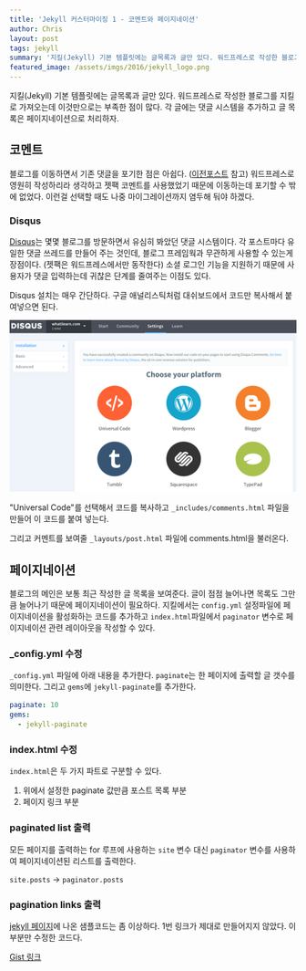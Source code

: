 ```yaml
---
title: 'Jekyll 커스터마이징 1 - 코멘트와 페이지네이션'
author: Chris
layout: post
tags: jekyll
summary: '지킬(Jekyll) 기본 템플릿에는 글목록과 글만 있다. 워드프레스로 작성한 블로그를 지킬로 가져오는데 이것만으로는 부족한 점이 많다. 각 글에는 댓글 시스템을 추가하고 글 목록은 페이지네이션으로 처리하자'
featured_image: /assets/imgs/2016/jekyll_logo.png
---
```


지킬(Jekyll) 기본 템플릿에는 글목록과 글만 있다. 워드프레스로 작성한 블로그를 지킬로 가져오는데 이것만으로는
 부족한 점이 많다. 각 글에는 댓글 시스템을 추가하고 글 목록은 페이지네이션으로 처리하자.


## 코멘트 

블로그를 이동하면서 기존 댓글을 포기한 점은 아쉽다. ([이전포스트](http://whatilearn.com/2016/02/07/from-wordpress-to-jekyll.html) 참고) 
워드프레스로 영원히 작성하리라 생각하고 젯팩 코멘트를 사용했었기 때문에 이동하는데 포기할 수 밖에 없었다. 
이런걸 선택할 때도 나중 마이그레이션까지 염두해 둬야 하겠다.
  

### Disqus

[Disqus](https://disqus.com)는 몇몇 블로그를 방문하면서 유심히 봐았던 댓글 시스템이다. 각 포스트마다 유일한 댓글 쓰레드를 
만들어 주는 것인데, 블로그 프레임웍과 무관하게 사용할 수 있는게 장점이다. (젯팩은 워드프레스에서만 동작한다) 
소셜 로그인 기능을 지원하기 때문에 사용자가 댓글 입력하는데 귀찮은 단계를 줄여주는 이점도 있다.

Disqus 설치는 매우 간단하다. 구글 애널리스틱처럼 대쉬보드에서 코드만 복사해서 붙여넣으면 
된다. 

![disqus admin](/assets/imgs/2016/disqus-admin.png)

"Universal Code"를 선택해서 코드를 복사하고 `_includes/comments.html` 파일을 만들어 이 코드를 붙여 넣는다.

그리고 커멘트를 보여줄 `_layouts/post.html` 파일에 comments.html을 불러온다. 


## 페이지네이션 

블로그의 메인은 보통 최근 작성한 글 목록을 보여준다. 글이 점점 늘어나면 목록도 그만큼 늘어나기 때문에 
페이지네이션이 필요하다. 지킬에서는 `config.yml` 설정파일에 페이지네이션을 활성화하는 코드를 추가하고 
`index.html`파일에서 `paginator` 변수로 페이지네이션 관련 레이아웃을 작성할 수 있다.


### _config.yml 수정

`_config.yml` 파일에 아래 내용을 추가한다. `paginate`는 한 페이지에 출력할 글 갯수를 의미한다.
그리고 `gems`에 `jekyll-paginate`를 추가한다. 

```yaml
paginate: 10
gems:
  - jekyll-paginate
```


### index.html 수정

`index.html`은 두 가지 파트로 구분할 수 있다. 

1. 위에서 설정한 paginate 값만큼 포스트 목록 부분 
1. 페이지 링크 부분


### paginated list 출력 

모든 페이지를 출력하는 for 루프에 사용하는 `site` 변수 대신 `paginator` 변수를 사용하여 페이지네이션된 리스트를 출력한다. 

`site.posts` ->  `paginator.posts`


### pagination links 출력 

[jekyll 페이지](http://jekyllrb.com/docs/pagination/)에 나온 샘플코드는 좀 이상하다. 
1번 링크가 제대로 만들어지지 않았다. 이 부분만 수정한 코드다. 

[Gist 링크](https://gist.github.com/jeonghwan-kim/113be09ca20860d67b8c.js)

<script src="https://gist.github.com/jeonghwan-kim/113be09ca20860d67b8c.js"></script>


